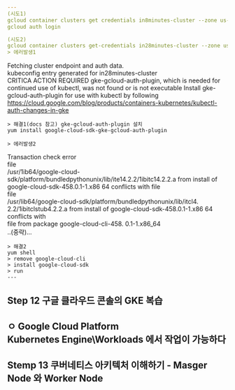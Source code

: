 ```yaml
---
(시도1)   
gcloud container clusters get credentials in8minutes-cluster --zone us-centrall-a -project theta-style-403004   
gcloud auth login    

(시도2)
gcloud container clusters get-credentials in28minutes-cluster --zone us-centrall-a -project theta-style-403004   
> 에러발생1    
```
Fetching cluster endpoint and auth data.   
kubeconfig entry generated for in28minutes-cluster   
CRITICA ACTION REQUIRED gke-gcloud-auth-plugin, which is needed for continued use of kubectl, was not found or is not executable Install
gke-gcloud-auth-plugin for use with kubectl by following
https://cloud.google.com/blog/products/containers-kubernetes/kubectl-auth-changes-in-gke   
```
> 해결1(docs 참고) gke-gcloud-auth-plugin 설치   
yum install google-cloud-sdk-gke-gcloud-auth-plugin   

> 에러발생2   
```
Transaction check error   
file   
/usr/1ib64/google-cloud-sdk/platform/bundledpythonunix/lib/ite14.2.2/1ibitc14.2.2.a from install of google-cloud-sdk-458.0.1-1.x86 64 conflicts with file   
file   
/usr/lib64/google-cloud-sdk/platform/bundledpythonunix/lib/itcl4. 2.2/1ibitclstub4.2.2.a from install of google-cloud-sdk-458.0.1-1.x86 64 conflicts with   
file from package google-cloud-cli-458. 0.1-1.x86_64   
..(중략)...   
```
> 해결2   
yum shell   
> remove google-cloud-cli   
> install google-cloud-sdk   
> run   
---
```

## Step 12 구글 클라우드 콘솔의 GKE 복습   
ㅇ Google Cloud Platform   
Kubernetes Engine\Workloads 에서 작업이 가능하다   
---
## Stemp 13 쿠버네티스 아키텍처 이해하기 - Masger Node 와 Worker Node   


